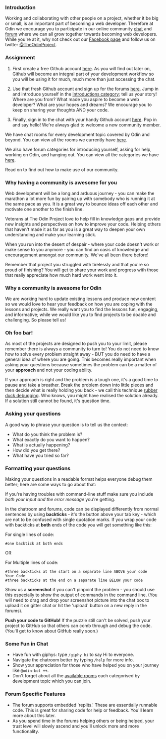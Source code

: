 ### Introduction
Working and collaborating with other people on a project, whether it be big or small, is an important part of becoming a web developer. Therefore at Odin we encourage you to participate in our online community [chat](https://gitter.im/TheOdinProject/theodinproject) and [forum](https://forums.theodinproject.com) where we can all grow together towards becoming web developers.  While you're at it, why not check out our [Facebook page](https://www.facebook.com/theodinproject/) and follow us on twitter [@TheOdinProject](https://twitter.com/TheOdinProject).

### Assignment

<div class="lesson-content__panel" markdown="1">

  1. First create a free Github account [here](https://github.com/join). As you will find out later on, Github will become an integral part of your development workflow so you will be using it for much, much more than just accessing the chat.

  2. Use that fresh Github account and sign up for the forums [here](https://forums.theodinproject.com). Jump in and introduce yourself in the [Introductions category](https://forums.theodinproject.com/c/introductions); tell us your story! Where are you from? What made you aspire to become a web developer? What are your hopes and dreams? We encourage you to keep on sharing your thoughts AND your code.

  3. Finally, sign in to the chat with your handy Github account [here](https://gitter.im/TheOdinProject/theodinproject). Pop in and say hello! We're always glad to welcome a new community member.

</div>

We have chat rooms for every development topic covered by Odin and beyond. You can view all the rooms we currently have [here](https://gitter.im/orgs/TheOdinProject/rooms).

We also have forum categories for introducing yourself, asking for help, working on Odin, and hanging out. You can view all the categories we have [here](https://forums.theodinproject.com/categories).

Read on to find out how to make use of our community.

### Why having a community is awesome for you

Web development will be a long and arduous journey - you can make the marathon a lot more fun by pairing up with somebody who is running it at the same pace as you. It is a great way to bounce ideas off each other and motivate one another to the finish line.

Veterans at The Odin Project love to help fill in knowledge gaps and provide new insights and perspectives on how to improve your code. Helping others that haven't made it as far as you is a great way to deepen your own understanding and make your learning stick.

When you run into the desert of despair - where your code doesn't work or make sense to you anymore - you can find an oasis of knowledge and encouragement amongst our community. We've all been there before!

Remember that project you struggled with tirelessly and that you're so proud of finishing? You will get to share your work and progress with those that really appreciate how much hard work went into it.

### Why a community is awesome for Odin

We are working hard to update existing lessons and produce new content so we would love to hear your feedback on how you are coping with the lessons and projects. We really want you to find the lessons fun, engaging, and informative; while we would like you to find projects to be doable and challenging. So please tell us!

### Oh foo bar!

As most of the projects are designed to push you to your limit, please remember there is always a community to turn to! You do not need to know how to solve every problem straight away - BUT you do need to have a general idea of where you are going. This becomes really important when asking your questions because sometimes the problem can be a matter of your **approach** and not your coding ability.

If your approach is right and the problem is a tough one, it's a good time to pause and take a breather. Break the problem down into little pieces and then decide what is really holding you back - we call this technique [rubber duck debugging](https://en.wikipedia.org/wiki/Rubber_duck_debugging). Who knows, you might have realised the solution already. If a solution still cannot be found, it's question time.

### Asking your questions
A good way to phrase your question is to tell us the context:

* What do you think the problem is?
* What exactly do you want to happen?
* What is actually happening?
* How did you get there?
* What have you tried so far?

### Formatting your questions

Making your questions in a readable format helps everyone debug them better; here are some ways to go about that:

If you're having troubles with command-line stuff make sure you include *both your input and the error message* you're getting.

In the chatroom and forums, code can be displayed differently from normal sentences by using **backticks** - it's the button above your tab key - which are not to be confused with single quotation marks. If you wrap your code with backticks at **both** ends of the code you will get something like this:

For single lines of code:

`#one backtick at both ends`

OR

For Multiple lines of code:

```
#three backticks at the start on a separate line ABOVE your code
Your Code
#three backticks at the end on a separate line BELOW your code
```

Show us a **screenshot** if you can't pinpoint the problem - you should use this especially to show the output of commands in the command line. (You will need to drag and drop your screenshot picture into the chat box to upload it on gitter chat or hit the 'upload' button on a new reply in the forums).

**Push your code to GitHub!** If the puzzle still can't be solved, push your project to GitHub so that others can comb through and debug the code. (You'll get to know about GitHub really soon.)

### Some Fun in Chat

* Have fun with giphys: type `/giphy hi` to say Hi to everyone.
* Navigate the chatroom better by typing `/help` for more info.
* Show your appreciation for those who have helped you on your journey like `@odin-bot ++`.
* Don't forget about all the [available rooms](https://gitter.im/orgs/TheOdinProject/rooms) each categorised by development topic which you can join.

### Forum Specific Features

* The forum supports embedded 'replits.' These are essentially runnable code. This is great for sharing code for help or feedback. You'll learn more about this later.
* As you spend time in the forums helping others or being helped, your trust level will slowly ascend and you'll unlock more and more functionality.
